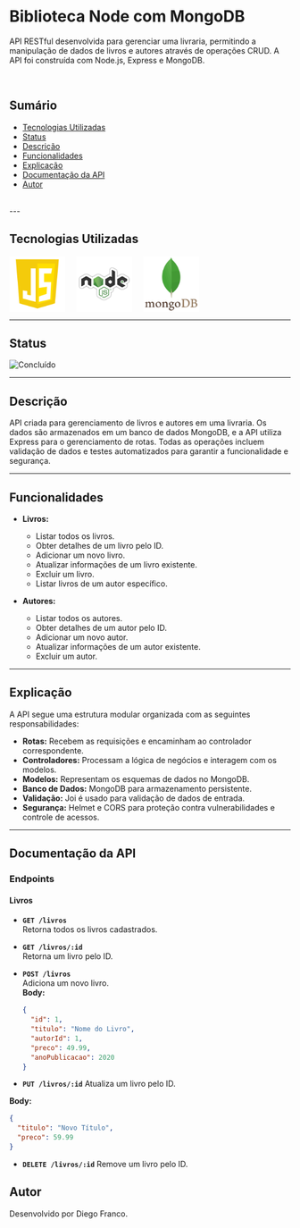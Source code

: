 # Biblioteca Node com MongoDB

API RESTful desenvolvida para gerenciar uma livraria, permitindo a manipulação de dados de livros e autores através de operações CRUD. A API foi construída com Node.js, Express e MongoDB.

<br>

## Sumário

- [Tecnologias Utilizadas](#tecnologias-utilizadas)
- [Status](#status)
- [Descrição](#descrição)
- [Funcionalidades](#funcionalidades)
- [Explicação](#explicação)
- [Documentação da API](#documentação-da-api)
- [Autor](#autor)

<br>
---

## Tecnologias Utilizadas

<div style="display: flex; flex-direction: row;">
  <div style="margin-right: 20px; display: flex; justify-content: flex-start;">
    <img src="images/js.png" alt="Logo JavaScript" width="100"/>
  </div>
  <div style="margin-right: 20px; display: flex; justify-content: flex-start;">
    <img src="images/node.png" alt="Logo Node.js" width="100"/>
  </div>
  <div style="margin-right: 20px; display: flex; justify-content: flex-start;">
    <img src="images/mongodb.png" alt="Logo MongoDB" width="100"/>
  </div>
</div>

---

## Status

![Concluído](http://img.shields.io/static/v1?label=STATUS&message=CONCLUIDO&color=GREEN&style=for-the-badge)

---

## Descrição

API criada para gerenciamento de livros e autores em uma livraria. Os dados são armazenados em um banco de dados MongoDB, e a API utiliza Express para o gerenciamento de rotas. Todas as operações incluem validação de dados e testes automatizados para garantir a funcionalidade e segurança.

---

## Funcionalidades

- **Livros:**

  - Listar todos os livros.
  - Obter detalhes de um livro pelo ID.
  - Adicionar um novo livro.
  - Atualizar informações de um livro existente.
  - Excluir um livro.
  - Listar livros de um autor específico.

- **Autores:**
  - Listar todos os autores.
  - Obter detalhes de um autor pelo ID.
  - Adicionar um novo autor.
  - Atualizar informações de um autor existente.
  - Excluir um autor.

---

## Explicação

A API segue uma estrutura modular organizada com as seguintes responsabilidades:

- **Rotas:** Recebem as requisições e encaminham ao controlador correspondente.
- **Controladores:** Processam a lógica de negócios e interagem com os modelos.
- **Modelos:** Representam os esquemas de dados no MongoDB.
- **Banco de Dados:** MongoDB para armazenamento persistente.
- **Validação:** Joi é usado para validação de dados de entrada.
- **Segurança:** Helmet e CORS para proteção contra vulnerabilidades e controle de acessos.

---

## Documentação da API

### **Endpoints**

#### **Livros**

- **`GET /livros`**  
  Retorna todos os livros cadastrados.

- **`GET /livros/:id`**  
  Retorna um livro pelo ID.

- **`POST /livros`**  
   Adiciona um novo livro.  
   **Body:**
  ```json
  {
    "id": 1,
    "titulo": "Nome do Livro",
    "autorId": 1,
    "preco": 49.99,
    "anoPublicacao": 2020
  }
  ```
- **`PUT /livros/:id`**
  Atualiza um livro pelo ID.

**Body:**

```json
{
  "titulo": "Novo Título",
  "preco": 59.99
}
```

- **`DELETE /livros/:id`**
  Remove um livro pelo ID.

## Autor

Desenvolvido por Diego Franco.
<!-- 
Rotas são os garçons: Eles recebem os pedidos dos clientes (requisições) e levam para a cozinha (controller).
Controller é a cozinha: Ele prepara o pedido, pegando os ingredientes no estoque (model).
Model é o estoque: Ele pega os dados do banco de dados, como pegar ingredientes no depósito.
Resposta: O garçom (rota) entrega o pedido pronto (dados) para o cliente.
Cada um tem sua função e todos trabalham juntos para que o cliente receba o que pediu!

As rotas (ex.: routes/livros.js): Recebem as requisições dos clientes (ex.: GET /livros) e as encaminham para o controller.
O controller (ex.: controllers/LivroController.js): Processa a lógica do pedido e consulta o banco de dados através do model.
O model (ex.: models/Livro.js): Interage diretamente com o banco de dados, pegando ou salvando as informações necessárias.
Resposta (rota): A rota devolve os dados processados pelo controller para o cliente.
Cada arquivo tem sua responsabilidade, e juntos fazem a API funcionar corretamente! -->
